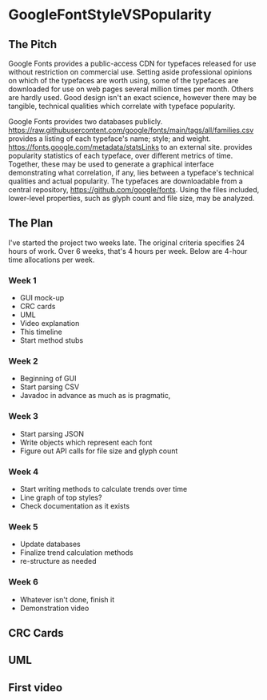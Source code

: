 # GoogleFontStyleVSPopularity

## The Pitch

Google Fonts provides a public-access CDN for typefaces released for use without restriction on commercial use. Setting aside professional opinions on which of the typefaces are worth using, some of the typefaces are downloaded for use on web pages several million times per month. Others are hardly used. Good design isn't an exact science, however there may be tangible, technical qualities which correlate with typeface popularity.

Google Fonts provides two databases publicly. https://raw.githubusercontent.com/google/fonts/main/tags/all/families.csv provides a listing of each typeface's name; style; and weight. https://fonts.google.com/metadata/statsLinks to an external site. provides popularity statistics of each typeface, over different metrics of time. Together, these may be used to generate a graphical interface demonstrating what correlation, if any, lies between a typeface's technical qualities and actual popularity. The typefaces are downloadable from a central repository, https://github.com/google/fonts. Using the files included, lower-level properties, such as glyph count and file size, may be analyzed.

## The Plan

I've started the project two weeks late. The original criteria
specifies 24 hours of work. Over 6 weeks, that's 4 hours
per week. Below are 4-hour time allocations per week.

### Week 1

* GUI mock-up
* CRC cards
* UML
* Video explanation
* This timeline
* Start method stubs

### Week 2

* Beginning of GUI
* Start parsing CSV
* Javadoc in advance as much as is pragmatic,

### Week 3

* Start parsing JSON
* Write objects which represent each font
* Figure out API calls for file size and glyph count

### Week 4

* Start writing methods to calculate trends over time
* Line graph of top styles?
* Check documentation as it exists

### Week 5

* Update databases
* Finalize trend calculation methods
* re-structure as needed

### Week 6

* Whatever isn't done, finish it
* Demonstration video

## CRC Cards

## UML

## First video
